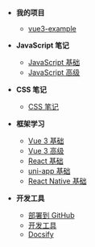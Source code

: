 - **我的项目**
  - [vue3-example](https://kaizhou-chen.github.io/vue3-example/ "vue3-example")

- **JavaScript 笔记**
  - [JavaScript 基础](docs/JavaScript基础/ "JavaScript 基础")
  - [JavaScript 高级](docs/JavaScript高级/ "JavaScript 高级")

- **CSS 笔记**
  - [CSS 笔记](https://kaizhou-chen.github.io/vue3-example/#/notes/css "CSS 笔记")

- **框架学习**
  - [Vue 3 基础](docs/Vue3基础/2.Vue_3_基础/01.模板语法 "Vue 3 基础")
  - [Vue 3 高级](docs/Vue3高级/1.Vue_3_高级/01.动态加载组件 "Vue 3 高级")
  - [React 基础](docs/React/2.React_基础/01.React_Hooks "React 基础")
  - [uni-app 基础](docs/uni-app/1.uni-app基础/uni-app基础.md "uni-app 基础")
  - [React Native 基础](docs/_more/ReactNative笔记.md "React Native 基础")

- **开发工具**
  - [部署到 GitHub](docs/_get_start/部署到github "部署到 GitHub")
  - [开发工具](docs/_get_start/开发工具 "开发工具")
  - [Docsify](docs/_get_start/Docsify "Docsify")